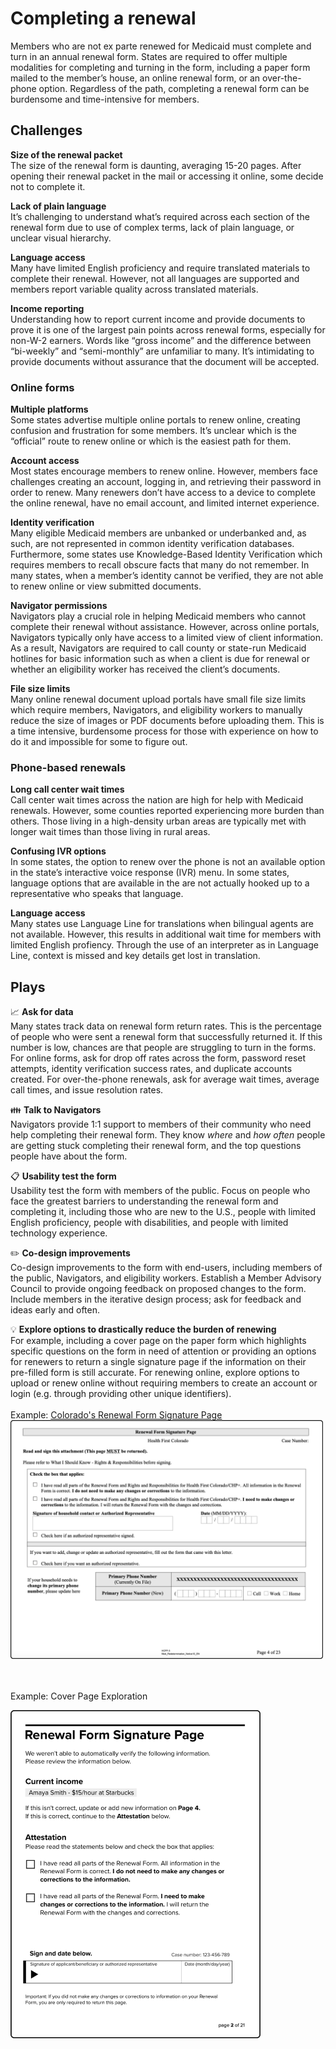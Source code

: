 # Completing a renewal

Members who are not ex parte renewed for Medicaid must complete and turn in an annual renewal form. States are required to offer multiple modalities for completing and turning in the form, including a paper form mailed to the member’s house, an online renewal form, or an over-the-phone option. Regardless of the path, completing a renewal form can be burdensome and time-intensive for members. 

## Challenges
**Size of the renewal packet** 
<br>The size of the renewal form is daunting, averaging 15-20 pages. After opening their renewal packet in the mail or accessing it online, some decide not to complete it.

**Lack of plain language** 
<br>It’s challenging to understand what’s required across each section of the renewal form due to use of complex terms, lack of plain language, or unclear visual hierarchy.

**Language access**
<br>Many have limited English proficiency and require translated materials to complete their renewal. However, not all languages are supported and members report variable quality across translated materials.

**Income reporting**
<br>Understanding how to report current income and provide documents to prove it is one of the largest pain points across renewal forms, especially for non-W-2 earners. Words like “gross income” and the difference between “bi-weekly” and “semi-monthly” are unfamiliar to many. It’s intimidating to provide documents without assurance that the document will be accepted.

### Online forms
**Multiple platforms**
<br>Some states advertise multiple online portals to renew online, creating confusion and frustration for some members. It’s unclear which is the “official” route to renew online or which is the easiest path for them.

**Account access**
<br>Most states encourage members to renew online. However, members face challenges creating an account, logging in, and retrieving their password in order to renew. Many renewers don’t have access to a device to complete the online renewal, have no email account, and limited internet experience. 

**Identity verification**
<br>Many eligible Medicaid members are unbanked or underbanked and, as such, are not represented in common identity verification databases. Furthermore, some states use Knowledge-Based Identity Verification which requires members to recall obscure facts that many do not remember. In many states, when a member’s identity cannot be verified, they are not able to renew online or view submitted documents.

**Navigator permissions**
<br>Navigators play a crucial role in helping Medicaid members who cannot complete their renewal without assistance. However, across online portals, Navigators typically only have access to a limited view of client information. As a result, Navigators are required to call county or state-run Medicaid hotlines for basic information such as when a client is due for renewal or whether an eligibility worker has received the client’s documents. 

**File size limits**
<br>Many online renewal document upload portals have small file size limits which require members, Navigators, and eligibility workers to manually reduce the size of images or PDF documents before uploading them. This is a time intensive, burdensome process for those with experience on how to do it and impossible for some to figure out.

### Phone-based renewals 
**Long call center wait times**
<br>Call center wait times across the nation are high for help with Medicaid renewals. However, some counties reported experiencing more burden than others. Those living in a high-density urban areas are typically met with longer wait times than those living in rural areas.

**Confusing IVR options** 
<br>In some states, the option to renew over the phone is not an available option in the state’s interactive voice response (IVR) menu. In some states, language options that are available in the are not actually hooked up to a representative who speaks that language. 

**Language access**
<br>Many states use Language Line for translations when bilingual agents are not available. However, this results in additional wait time for members with limited English profiency. Through the use of an interpreter as in Language Line, context is missed and key details get lost in translation.

## Plays
:chart_with_upwards_trend: **Ask for data** 
<br>Many states track data on renewal form return rates. This is the percentage of people who were sent a renewal form that successfully returned it. If this number is low, chances are that people are struggling to turn in the forms. For online forms, ask for drop off rates across the form, password reset attempts, identity verification success rates, and duplicate accounts created. For over-the-phone renewals, ask for average wait times, average call times, and issue resolution rates.

:family: **Talk to Navigators**
<br>Navigators provide 1:1 support to members of their community who need help completing their renewal form. They know *where* and *how often* people are getting stuck completing their renewal form, and the top questions people have about the form.

:clipboard: **Usability test the form**
<br>Usability test the form with members of the public. Focus on people who face the greatest barriers to understanding the renewal form and completing it, including those who are new to the U.S., people with limited English proficiency, people with disabilities, and people with limited technology experience. 

:pencil2: **Co-design improvements** 
<br>Co-design improvements to the form with end-users, including members of the public, Navigators, and eligibility workers. Establish a Member Advisory Council to provide ongoing feedback on proposed changes to the form. Include members in the iterative design process; ask for feedback and ideas early and often.

:bulb: **Explore options to drastically reduce the burden of renewing**
<br>For example, including a cover page on the paper form which highlights specific questions on the form in need of attention or providing an options for renewers to return a single signature page if the information on their pre-filled form is still accurate. For renewing online, explore options to upload or renew online without requiring members to create an account or login (e.g. through providing other unique identifiers).
<br><br>
  Example: <a href="https://www.google.com/search?q=colorado+medicaid+renewal+packet&rlz=1C5GCEM_enUS1029US1029&oq=&gs_lcrp=EgZjaHJvbWUqBggBEEUYOzIGCAAQRRg5MgYIARBFGDsyCQgCECMYJxiKBTIHCAMQABiABDIHCAQQABiABDIHCAUQABiABDIHCAYQLhiABDIHCAcQABiABDIHCAgQABiABDIHCAkQABiABNIBCDI5MTVqMGo3qAIAsAIA&sourceid=chrome&ie=UTF-8" tab="new">Colorado's Renewal Form Signature Page</a>
<br>
  <img
    width="500px"
    src="../images/Colorado-Single-Page-Signature-Example.png"
    alt="Colorado's Signature Page, on Page 4 of their renewal packet" />
 
  <br><Br>Example: Cover Page Exploration<br>

  <img
    width="400px"
    src="../images/Single-Page-Attestation-Example.png"
    alt="Cover Page Exploration" />
